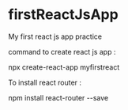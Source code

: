 # firstReactJsApp
My first react js app practice

command to create react js app :

npx create-react-app myfirstreact


To install react router :

npm install react-router --save